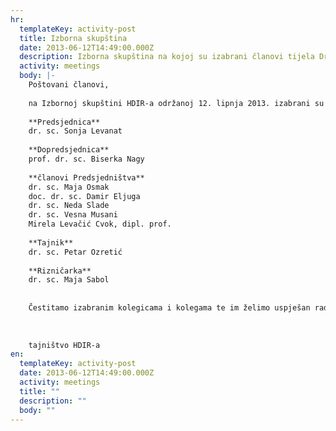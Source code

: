 ```yaml
---
hr:
  templateKey: activity-post
  title: Izborna skupština
  date: 2013-06-12T14:49:00.000Z
  description: Izborna skupština na kojoj su izabrani članovi tijela Društva.
  activity: meetings
  body: |-
    Poštovani članovi,
    
    na Izbornoj skupštini HDIR-a održanoj 12. lipnja 2013. izabrani su slijedeći predstavnici u tijela Društva:
    
    **Predsjednica**
    dr. sc. Sonja Levanat
    
    **Dopredsjednica**
    prof. dr. sc. Biserka Nagy
    
    **članovi Predsjedništva**
    dr. sc. Maja Osmak
    doc. dr. sc. Damir Eljuga
    dr. sc. Neda Slade
    dr. sc. Vesna Musani
    Mirela Levačić Cvok, dipl. prof.
    
    **Tajnik**
    dr. sc. Petar Ozretić
    
    **Rizničarka**
    dr. sc. Maja Sabol
    
    
    Čestitamo izabranim kolegicama i kolegama te im želimo uspješan rad!
    
    
    
    tajništvo HDIR-a
en:
  templateKey: activity-post
  date: 2013-06-12T14:49:00.000Z
  activity: meetings
  title: ""
  description: ""
  body: ""
---
```

